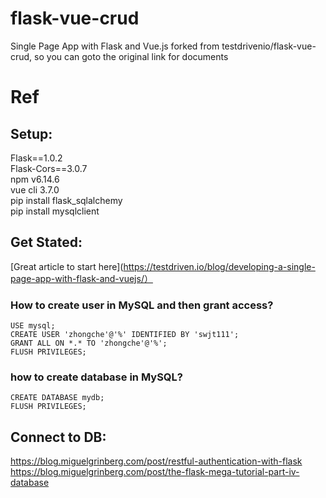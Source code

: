 # flask-vue-crud
Single Page App with Flask and Vue.js
forked from testdrivenio/flask-vue-crud, so you can goto the original link for documents




# Ref

## Setup:  
  Flask==1.0.2  
  Flask-Cors==3.0.7  
  npm v6.14.6  
  vue cli 3.7.0  
  pip install flask_sqlalchemy  
  pip install mysqlclient  
  
## Get Stated:  
  [Great article to start here](https://testdriven.io/blog/developing-a-single-page-app-with-flask-and-vuejs/）

  ### How to create user in MySQL and then grant access?
  ```  
  USE mysql;
  CREATE USER 'zhongche'@'%' IDENTIFIED BY 'swjt111';
  GRANT ALL ON *.* TO 'zhongche'@'%';
  FLUSH PRIVILEGES;
  ``` 
  ### how to create database in MySQL?
  ```  
  CREATE DATABASE mydb;
  FLUSH PRIVILEGES;
  ``` 
  

## Connect to DB:  
  https://blog.miguelgrinberg.com/post/restful-authentication-with-flask  
  https://blog.miguelgrinberg.com/post/the-flask-mega-tutorial-part-iv-database  
